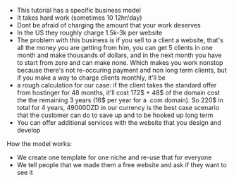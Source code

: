 - This tutorial has a specific business model
- It takes hard work (sometimes 10 12hr/day)
- Dont be afraid of charging the amount that  your work deserves
- In the US they roughly charge 1.5k-3k per website
- The problem with this business is if you sell to a client a website, that's all the money you are getting from him, you can get 5 clients in one month and make thousands of dollars, and in the next month you have to start from zero and can make none. Which makes you work nonstop because there's not re-occuring payment and non long term clients, but if you make a way to charge clients monthly, it'll be  
- a rough calculation for our case: if the client takes the standard offer from hostinger for 48 months, it'll cost 172$ + 48$ of the domain cost the the remaining 3 years (16$ per year for a .com domain). So  220$ in total for 4 years, 49000DZD in our currency is the best case scenario that the customer can do to save up and to be hooked up long term
- You can offer additional services with the website that you design and develop

How the model works: 
- We create one template for one niche and re-use that for everyone 
- We tell people that we made them a free website and ask if they want to see it